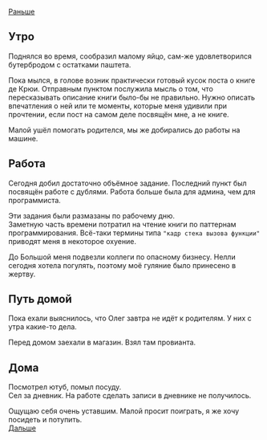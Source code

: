[Раньше](2020.06.08.md)  
## Утро
Поднялся во время, сообразил малому яйцо, сам-же удовлетворился бутербродом с остатками паштета.

Пока мылся, в голове возник практически готовый кусок поста о книге де Крюи. Отправным пунктом послужила мысль о том, что пересказывать описание книги было-бы не правильно. Нужно описать впечатления о ней или те моменты, которые меня удивили при прочтении, если пост на самом деле посвящён мне, а не книге.

Малой ушёл помогать родителся, мы же добирались до работы на машине.
## Работа
Сегодня добил достаточно объёмное задание. Последний пункт был посвящён работе с дублями. Работа больше была для админа, чем для программиста.

Эти задания были размазаны по рабочему дню.  
Заметную часть времени потратил на чтение книги по паттернам программирования. Всё-таки термины типа `"кадр стека вызова функции"` приводят меня в некоторое охуение.

До Большой меня подвезли коллеги по опасному бизнесу. Нелли сегодня хотела погулять, поэтому моё гуляние было принесено в жертву.
## Путь домой
Пока ехали выяснилось, что Олег завтра не идёт к родителям. У них с утра какие-то дела.

Перед домом заехали в магазин. Взял там провианта.
## Дома
Посмотрел ютуб, помыл посуду.  
Сел за дневник. На работе сделать записи в дневнике не получилось.  

Ощущаю себя очень уставшим. Малой просит поиграть, я же хочу посидеть и потупить.  
[Дальше](2020.06.10.md)